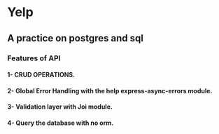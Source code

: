 # Yelp
## A practice on postgres and sql
### Features of API
#### 1- CRUD OPERATIONS.
#### 2- Global Error Handling with the help express-async-errors module.
#### 3- Validation layer with Joi module.
#### 4- Query the database with no orm.
